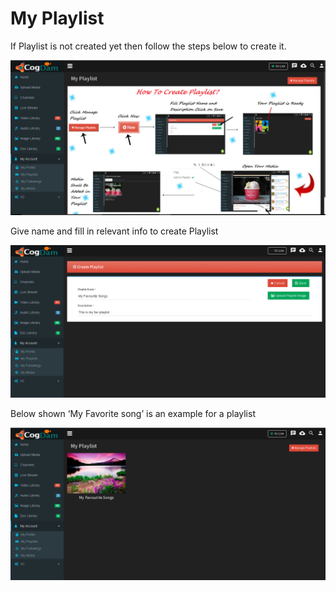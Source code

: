 # My Playlist

If Playlist is not created yet then follow the steps below to create it.

![](../.gitbook/assets/image%20%2870%29%20%281%29.png)

Give name and fill in relevant info to create Playlist

![](../.gitbook/assets/image%20%28147%29.png)

Below shown ‘My Favorite song’ is an example for a playlist

![](../.gitbook/assets/image%20%2821%29%20%281%29.png)

